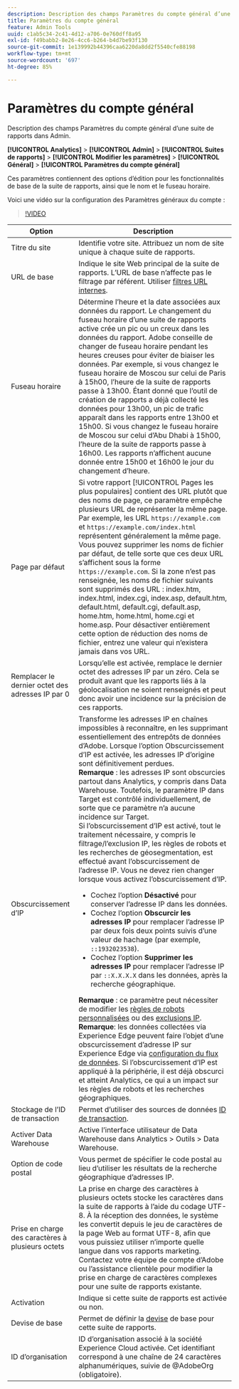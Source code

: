 ```yaml
---
description: Description des champs Paramètres du compte général d’une suite de rapports dans Admin.
title: Paramètres du compte général
feature: Admin Tools
uuid: c1ab5c34-2c41-4d12-a706-0e760dff8a95
exl-id: f49babb2-8e26-4cc6-b264-b4d7be93f130
source-git-commit: 1e139992b44396caa6220da8dd2f5540cfe88198
workflow-type: tm+mt
source-wordcount: '697'
ht-degree: 85%

---
```


# Paramètres du compte général

Description des champs Paramètres du compte général d’une suite de rapports dans Admin.

**[!UICONTROL Analytics]** > **[!UICONTROL Admin]** > **[!UICONTROL Suites de rapports]** > **[!UICONTROL Modifier les paramètres]** > **[!UICONTROL Général]** > **[!UICONTROL Paramètres du compte général]**

Ces paramètres contiennent des options d’édition pour les fonctionnalités de base de la suite de rapports, ainsi que le nom et le fuseau horaire.

Voici une vidéo sur la configuration des Paramètres généraux du compte :

>[!VIDEO](https://video.tv.adobe.com/v/332330/?quality=12)

| Option | Description |
|--- |--- |
| Titre du site | Identifie votre site. Attribuez un nom de site unique à chaque suite de rapports. |
| URL de base | Indique le site Web principal de la suite de rapports. L’URL de base n’affecte pas le filtrage par référent. Utiliser [filtres URL internes](/help/admin/admin/c-manage-report-suites/c-edit-report-suites/general/internal-url-filter-admin.md). |
| Fuseau horaire | Détermine l’heure et la date associées aux données du rapport.  Le changement du fuseau horaire d’une suite de rapports active crée un pic ou un creux dans les données du rapport. Adobe conseille de changer de fuseau horaire pendant les heures creuses pour éviter de biaiser les données.  Par exemple, si vous changez le fuseau horaire de Moscou sur celui de Paris à 15h00, l’heure de la suite de rapports passe à 13h00. Étant donné que l’outil de création de rapports a déjà collecté les données pour 13h00, un pic de trafic apparaît dans les rapports entre 13h00 et 15h00.  Si vous changez le fuseau horaire de Moscou sur celui d’Abu Dhabi à 15h00, l’heure de la suite de rapports passe à 16h00. Les rapports n’affichent aucune donnée entre 15h00 et 16h00 le jour du changement d’heure. |
| Page par défaut | Si votre rapport [!UICONTROL Pages les plus populaires] contient des URL plutôt que des noms de page, ce paramètre empêche plusieurs URL de représenter la même page. Par exemple, les URL `https://example.com` et `https://example.com/index.html` représentent généralement la même page. Vous pouvez supprimer les noms de fichier par défaut, de telle sorte que ces deux URL s’affichent sous la forme `https://example.com`.  Si la zone n’est pas renseignée, les noms de fichier suivants sont supprimés des URL : index.htm, index.html, index.cgi, index.asp, default.htm, default.html, default.cgi, default.asp, home.htm, home.html, home.cgi et home.asp.  Pour désactiver entièrement cette option de réduction des noms de fichier, entrez une valeur qui n’existera jamais dans vos URL. |
| Remplacer le dernier octet des adresses IP par 0 | Lorsqu’elle est activée, remplace le dernier octet des adresses IP par un zéro. Cela se produit avant que les rapports liés à la géolocalisation ne soient renseignés et peut donc avoir une incidence sur la précision de ces rapports. |
| Obscurcissement d’IP | Transforme les adresses IP en chaînes impossibles à reconnaître, en les supprimant essentiellement des entrepôts de données d’Adobe. Lorsque l’option Obscurcissement d’IP est activée, les adresses IP d’origine sont définitivement perdues.  <br> **Remarque** : les adresses IP sont obscurcies partout dans Analytics, y compris dans Data Warehouse. Toutefois, le paramètre IP dans Target est contrôlé individuellement, de sorte que ce paramètre n’a aucune incidence sur Target.<br> Si l’obscurcissement d’IP est activé, tout le traitement nécessaire, y compris le filtrage/l’exclusion IP, les règles de robots et les recherches de géosegmentation, est effectué avant l’obscurcissement de l’adresse IP. Vous ne devez rien changer lorsque vous activez l’obscurcissement d’IP.<ul><li>Cochez l’option **Désactivé** pour conserver l’adresse IP dans les données.</li><li>Cochez l’option **Obscurcir les adresses IP** pour remplacer l’adresse IP par deux fois deux points suivis d’une valeur de hachage (par exemple, `::1932023538`).</li><li>Cochez l’option **Supprimer les adresses IP** pour remplacer l’adresse IP par `::X.X.X.X` dans les données, après la recherche géographique.</li></ul>**Remarque** : ce paramètre peut nécessiter de modifier les [règles de robots personnalisées](/help/admin/admin/c-manage-report-suites/c-edit-report-suites/general/bot-removal/bot-rules.md) ou des [exclusions IP](/help/admin/admin/exclude-ip.md).<br> **Remarque**: les données collectées via Experience Edge peuvent faire l’objet d’une obscurcissement d’adresse IP sur Experience Edge via [configuration du flux de données](https://experienceleague.adobe.com/docs/experience-platform/datastreams/configure.html?lang=en#@advanced-options). Si l’obscurcissement d’IP est appliqué à la périphérie, il est déjà obscurci et atteint Analytics, ce qui a un impact sur les règles de robots et les recherches géographiques. |
| Stockage de l’ID de transaction | Permet d’utiliser des sources de données [ID de transaction](/help/import/data-sources/transactionid.md). |
| Activer Data Warehouse | Active l’interface utilisateur de Data Warehouse dans Analytics > Outils > Data Warehouse. |
| Option de code postal | Vous permet de spécifier le code postal au lieu d’utiliser les résultats de la recherche géographique d’adresses IP. |
| Prise en charge des caractères à plusieurs octets | La prise en charge des caractères à plusieurs octets stocke les caractères dans la suite de rapports à l’aide du codage UTF-8. À la réception des données, le système les convertit depuis le jeu de caractères de la page Web au format UTF-8, afin que vous puissiez utiliser n’importe quelle langue dans vos rapports marketing. Contactez votre équipe de compte d’Adobe ou l’assistance clientèle pour modifier la prise en charge de caractères complexes pour une suite de rapports existante. |
| Activation | Indique si cette suite de rapports est activée ou non. |
| Devise de base | Permet de définir la [devise](https://experienceleague.adobe.com/docs/analytics/implementation/vars/config-vars/currencycode.html?lang=fr) de base pour cette suite de rapports. |
| ID d’organisation | ID dʼorganisation associé à la société Experience Cloud activée. Cet identifiant correspond à une chaîne de 24 caractères alphanumériques, suivie de @AdobeOrg (obligatoire). |
